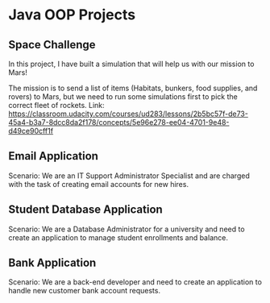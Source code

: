 # Java OOP Projects

## Space Challenge
In this project, I have built a simulation that will help us with our mission to Mars!

The mission is to send a list of items (Habitats, bunkers, food supplies, and rovers) to Mars, but we need to run some simulations first to pick the correct fleet of rockets.
Link: https://classroom.udacity.com/courses/ud283/lessons/2b5bc57f-de73-45a4-b3a7-8dcc8da2f178/concepts/5e96e278-ee04-4701-9e48-d49ce90cff1f

## Email Application
Scenario: We are an IT Support Administrator Specialist and are charged with the task of creating email accounts for new hires. 

## Student Database Application
Scenario: We are a Database Administrator for a university and need to create an application to manage student enrollments and balance.

## Bank Application
Scenario: We are a back-end developer and need to create an application to handle new customer bank account requests.
